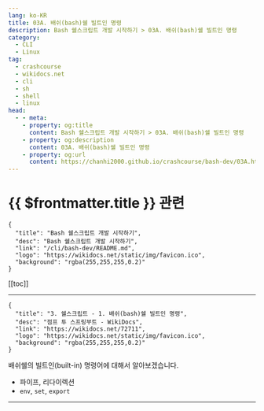 ```yaml
---
lang: ko-KR
title: 03A. 배쉬(bash)쉘 빌트인 명령
description: Bash 쉘스크립트 개발 시작하기 > 03A. 배쉬(bash)쉘 빌트인 명령
category:
  - CLI
  - Linux
tag: 
  - crashcourse
  - wikidocs.net
  - cli
  - sh
  - shell
  - linux
head:
  - - meta:
    - property: og:title
      content: Bash 쉘스크립트 개발 시작하기 > 03A. 배쉬(bash)쉘 빌트인 명령
    - property: og:description
      content: 03A. 배쉬(bash)쉘 빌트인 명령
    - property: og:url
      content: https://chanhi2000.github.io/crashcourse/bash-dev/03A.html
---
```


# {{ $frontmatter.title }} 관련

```component VPCard
{
  "title": "Bash 쉘스크립트 개발 시작하기",
  "desc": "Bash 쉘스크립트 개발 시작하기",
  "link": "/cli/bash-dev/README.md",
  "logo": "https://wikidocs.net/static/img/favicon.ico",
  "background": "rgba(255,255,255,0.2)"
}
```

[[toc]]

---

```component VPCard
{
  "title": "3. 쉘스크립트 - 1. 배쉬(bash)쉘 빌트인 명령",
  "desc": "점프 투 스프링부트 - WikiDocs",
  "link": "https://wikidocs.net/72711",
  "logo": "https://wikidocs.net/static/img/favicon.ico",
  "background": "rgba(255,255,255,0.2)"
}
```

배쉬쉘의 빌트인(built-in) 명령어에 대해서 알아보겠습니다.

- 파이프, 리다이렉션
- `env`, `set`, `export`

<!-- TODO: 작성 -->

---

<TagLinks />